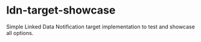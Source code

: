 # ldn-target-showcase
Simple Linked Data Notification target implementation to test and showcase all options.
